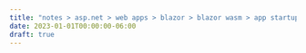 ```yaml
---
title: "notes > asp.net > web apps > blazor > blazor wasm > app startup"
date: 2023-01-01T00:00:00-06:00
draft: true
---
```

